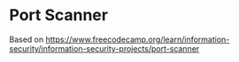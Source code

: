 # Port Scanner

Based on https://www.freecodecamp.org/learn/information-security/information-security-projects/port-scanner
